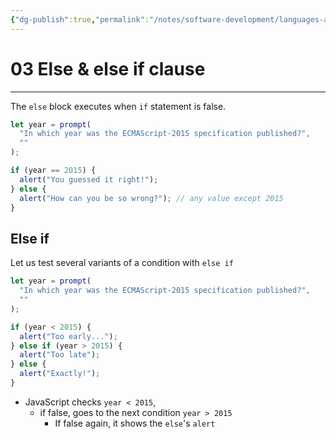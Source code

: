 ```yaml
---
{"dg-publish":true,"permalink":"/notes/software-development/languages-and-frameworks/web-development/front-end/javascript-vanilla/01-basics/08-conditionals/03-else-and-else-if-clause/","tags":["programming","webdevelopment","frontend","JavaScript"],"created":"2025-07-13T15:24:55.964+08:00"}
---
```



# 03 Else & else if clause

---

The `else` block executes when `if` statement is false.

```javascript
let year = prompt(
  "In which year was the ECMAScript-2015 specification published?",
  ""
);

if (year == 2015) {
  alert("You guessed it right!");
} else {
  alert("How can you be so wrong?"); // any value except 2015
}
```

## Else if

Let us test several variants of a condition with `else if`

```javascript
let year = prompt(
  "In which year was the ECMAScript-2015 specification published?",
  ""
);

if (year < 2015) {
  alert("Too early...");
} else if (year > 2015) {
  alert("Too late");
} else {
  alert("Exactly!");
}
```

- JavaScript checks `year < 2015`,
  - if false, goes to the next condition `year > 2015`
    - If false again, it shows the `else`'s `alert`
